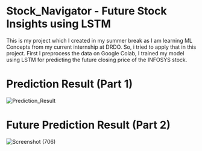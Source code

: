 # Stock_Navigator - Future Stock Insights using LSTM
This is my project which I created in my summer break as I am learning ML Concepts from my current internship at DRDO. So, i tried to apply that in this project. First I preprocess the data on Google Colab, I trained my model using LSTM for predicting the future closing price of the INFOSYS stock.

# Prediction Result (Part 1)
![Prediction_Result](https://github.com/rudraksh2611/Stock_Prediction_Using-LSTM/assets/117443595/96d905b3-0967-4971-a035-65bd6f701150)

# Future Prediction Result (Part 2)
![Screenshot (706)](https://github.com/user-attachments/assets/ff7d6810-5f0b-4393-9625-9d470b1412e7)

